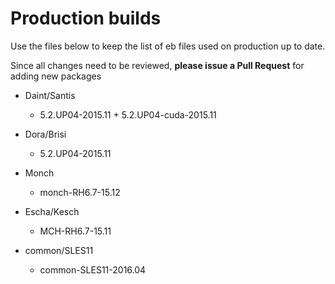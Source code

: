 # Production builds

Use the files below to keep the list of eb files used on production up to date. 

Since all changes need to be reviewed, **please issue a Pull Request** for adding new packages
* Daint/Santis 
  * 5.2.UP04-2015.11 + 5.2.UP04-cuda-2015.11

* Dora/Brisi 
  * 5.2.UP04-2015.11

* Monch
  * monch-RH6.7-15.12

* Escha/Kesch 
  * MCH-RH6.7-15.11

* common/SLES11
  * common-SLES11-2016.04
